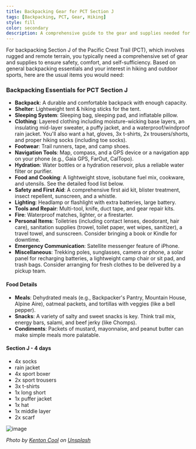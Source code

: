 ```yaml
---
title: Backpacking Gear for PCT Section J
tags: [Backpacking, PCT, Gear, Hiking]
style: fill
color: secondary
description: A comprehensive guide to the gear and supplies needed for backpacking Section J of the Pacific Crest Trail.
---
```


For backpacking Section J of the Pacific Crest Trail (PCT), which involves rugged and remote terrain, you typically need a comprehensive set of gear and supplies to ensure safety, comfort, and self-sufficiency. Based on general backpacking essentials and your interest in hiking and outdoor sports, here are the usual items you would need:

### Backpacking Essentials for PCT Section J

- **Backpack**: A durable and comfortable backpack with enough capacity.
- **Shelter**: Lightweight tent & hiking sticks for the tent.
- **Sleeping System**: Sleeping bag, sleeping pad, and inflatable pillow.
- **Clothing**: Layered clothing including moisture-wicking base layers, an insulating mid-layer sweater, a puffy jacket, and a waterproof/windproof rain jacket. You'll also want a hat, gloves, 3x t-shirts, 2x trousers/shorts, and proper hiking socks (including toe socks).
- **Footwear**: Trail runners, tape, and camp shoes.
- **Navigation Tools**: Map, compass, and a GPS device or a navigation app on your phone (e.g., Gaia GPS, FarOut, CalTopo).
- **Hydration**: Water bottles or a hydration reservoir, plus a reliable water filter or purifier.
- **Food and Cooking**: A lightweight stove, isobutane fuel mix, cookware, and utensils. See the detailed food list below.
- **Safety and First Aid**: A comprehensive first aid kit, blister treatment, insect repellent, sunscreen, and a whistle.
- **Lighting**: Headlamp or flashlight with extra batteries, large battery.
- **Tools and Repair**: Multi-tool, knife, duct tape, and gear repair kits.
- **Fire**: Waterproof matches, lighter, or a firestarter.
- **Personal Items**: Toiletries (including contact lenses, deodorant, hair care), sanitation supplies (trowel, toilet paper, wet wipes, sanitizer), a travel towel, and sunscreen. Consider bringing a book or Kindle for downtime.
- **Emergency Communication**: Satellite messenger feature of iPhone.
- **Miscellaneous**: Trekking poles, sunglasses, camera or phone, a solar panel for recharging batteries, a lightweight camp chair or sit pad, and trash bags. Consider arranging for fresh clothes to be delivered by a pickup team.

#### Food Details

- **Meals**: Dehydrated meals (e.g., Backpacker's Pantry, Mountain House, Alpine Aire), oatmeal packets, and tortillas with veggies (like a bell pepper).
- **Snacks**: A variety of salty and sweet snacks is key. Think trail mix, energy bars, salami, and beef jerky (like Chomps).
- **Condiments**: Packets of mustard, mayonnaise, and peanut butter can make simple meals more palatable.

#### Section J - 4 days

- 4x socks
- rain jacket
- 4x sport boxer
- 2x sport trousers
- 3x t-shirts
- 1x long short
- 1x puffer jacket
- 1x hat
- 1x middle layer
- 2x scarf

![image](https://images.unsplash.com/photo-1551632811-561732d1e306?q=80&w=2070&auto=format&fit=crop&ixlib=rb-4.0.3&ixid=M3wxMjA3fDB8MHxwaG90by1wYWdlfHx8fGVufDB8fHx8fA%3D%3D)

*Photo by [Kenton Cool](https://unsplash.com/@kentoncool) on [Unsplash](https://unsplash.com)*
